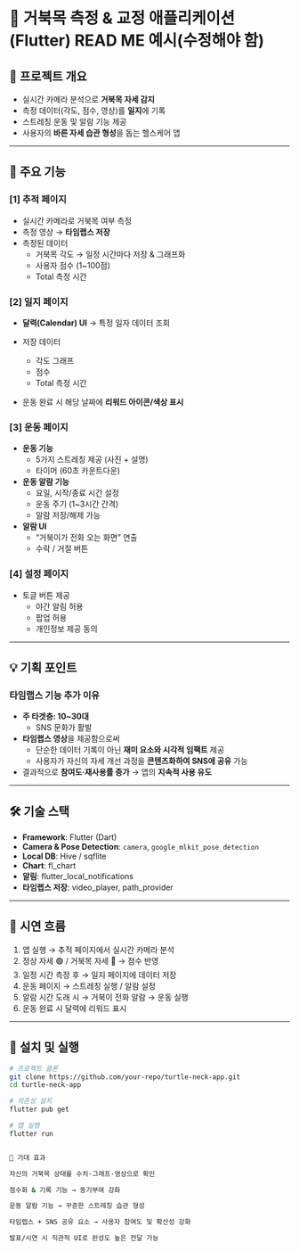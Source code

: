 # 🐢 거북목 측정 & 교정 애플리케이션 (Flutter) READ ME 예시(수정해야 함)

## 📌 프로젝트 개요
- 실시간 카메라 분석으로 **거북목 자세 감지**
- 측정 데이터(각도, 점수, 영상)를 **일지**에 기록
- 스트레칭 운동 및 알람 기능 제공
- 사용자의 **바른 자세 습관 형성**을 돕는 헬스케어 앱

---

## 🚀 주요 기능

### [1] 추적 페이지
- 실시간 카메라로 거북목 여부 측정
- 측정 영상 → **타임랩스 저장**
- 측정된 데이터
    - 거북목 각도 → 일정 시간마다 저장 & 그래프화
    - 사용자 점수 (1~100점)
    - Total 측정 시간

### [2] 일지 페이지
- **달력(Calendar) UI** → 특정 일자 데이터 조회
- 저장 데이터
 
    - 각도 그래프
    - 점수
    - Total 측정 시간
- 운동 완료 시 해당 날짜에 **리워드 아이콘/색상 표시**

### [3] 운동 페이지
- **운동 기능**
    - 5가지 스트레칭 제공 (사진 + 설명)
    - 타이머 (60초 카운트다운)
- **운동 알람 기능**
    - 요일, 시작/종료 시간 설정
    - 운동 주기 (1~3시간 간격)
    - 알람 저장/해제 가능
- **알람 UI**
    - “거북이가 전화 오는 화면” 연출
    - 수락 / 거절 버튼

### [4] 설정 페이지
- 토글 버튼 제공
    - 야간 알림 허용
    - 팝업 허용
    - 개인정보 제공 동의

---

## 💡 기획 포인트

### 타임랩스 기능 추가 이유
- **주 타겟층: 10~30대**
    - SNS 문화가 활발
- **타임랩스 영상**을 제공함으로써
    - 단순한 데이터 기록이 아닌 **재미 요소와 시각적 임팩트** 제공
    - 사용자가 자신의 자세 개선 과정을 **콘텐츠화하여 SNS에 공유** 가능
- 결과적으로 **참여도·재사용률 증가** → 앱의 **지속적 사용 유도**

---

## 🛠️ 기술 스택
- **Framework**: Flutter (Dart)
- **Camera & Pose Detection**: `camera`, `google_mlkit_pose_detection`
- **Local DB**: Hive / sqflite
- **Chart**: fl_chart
- **알림**: flutter_local_notifications
- **타임랩스 저장**: video_player, path_provider

---

## 🎥 시연 흐름
1. 앱 실행 → 추적 페이지에서 실시간 카메라 분석
2. 정상 자세 🟢 / 거북목 자세 🔴 → 점수 반영
3. 일정 시간 측정 후 → 일지 페이지에 데이터 저장
4. 운동 페이지 → 스트레칭 실행 / 알람 설정
5. 알람 시간 도래 시 → 거북이 전화 알람 → 운동 실행
6. 운동 완료 시 달력에 리워드 표시

---

## 📲 설치 및 실행
```bash
# 프로젝트 클론
git clone https://github.com/your-repo/turtle-neck-app.git
cd turtle-neck-app

# 의존성 설치
flutter pub get

# 앱 실행
flutter run


📌 기대 효과

자신의 거북목 상태를 수치·그래프·영상으로 확인

점수화 & 기록 기능 → 동기부여 강화

운동 알람 기능 → 꾸준한 스트레칭 습관 형성

타임랩스 + SNS 공유 요소 → 사용자 참여도 및 확산성 강화

발표/시연 시 직관적 UI로 완성도 높은 전달 가능